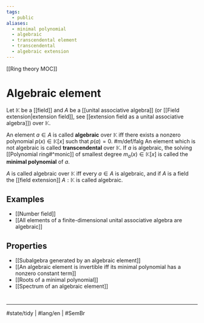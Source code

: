 ```yaml
---
tags:
  - public
aliases:
  - minimal polynomial
  - algebraic
  - transcendental element
  - transcendental
  - algebraic extension
---
```

[[Ring theory MOC]]
# Algebraic element

Let $\mathbb{K}$ be a [[field]] and $A$ be a [[unital associative algebra]] (or [[Field extension|extension field]], see [[extension field as a unital associative algebra]]) over $\mathbb{K}$.

An element $a \in A$ is called **algebraic** over $\mathbb{K}$ iff there exists a nonzero polynomial $p(x) \in \mathbb{K}[x]$ such that $p(a) = 0$. #m/def/falg 
An element which is not algebraic is called **transcendental** over $\mathbb{K}$.
If $a$ is algebraic,
the solving [[Polynomial ring#^monic]] of smallest degree $m_{a}(x) \in \mathbb{K}[x]$ is called the **minimal polynomial** of $a$.

$A$ is called algebraic over $\mathbb{K}$ iff every $a \in A$ is algebraic,
and if $A$ is a field the [[field extension]] $A : \mathbb{K}$ is called algebraic.

## Examples

- [[Number field]]
- [[All elements of a finite-dimensional unital associative algebra are algebraic]]

## Properties

- [[Subalgebra generated by an algebraic element]]
- [[An algebraic element is invertible iff its minimal polynomial has a nonzero constant term]]
- [[Roots of a minimal polynomial]]
- [[Spectrum of an algebraic element]]

#
---
#state/tidy  | #lang/en | #SemBr
